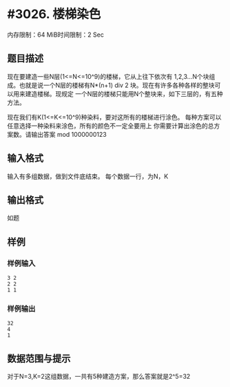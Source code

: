 # #3026. 楼梯染色

内存限制：64 MiB时间限制：2 Sec

## 题目描述

现在要建造一些N层(1<=N<=10^9)的楼梯，它从上往下依次有
1,2,3...N个块组成。也就是说一个N层的楼梯有N*(n+1) div 2
块。现在有许多各种各样的整块可以用来建造楼梯。现规定
一个N层的楼梯只能用N个整块来，如下三层的，有五种方法。

现在我们有K(1<=K<=10^9)种染料，要对这所有的楼梯进行涂色。
每种方案可以任意选择一种染料来涂色，所有的颜色不一定全要用上
你需要计算出涂色的总方案数。请输出答案 mod 1000000123

## 输入格式

输入有多组数据，做到文件底结束。
每个数据一行，为N，K

## 输出格式

如题 

## 样例

### 样例输入

    
    3 2
    2 2
    1 1 
    
    
    

### 样例输出

    
    32
    4
    1
    
    
    

## 数据范围与提示

对于N=3,K=2这组数据，一共有5种建造方案，那么答案就是2^5=32
